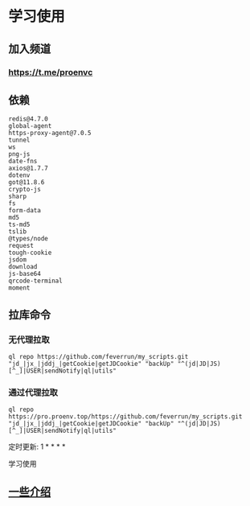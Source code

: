 # 学习使用

## 加入频道
### https://t.me/proenvc

## 依赖
```
redis@4.7.0
global-agent
https-proxy-agent@7.0.5
tunnel
ws
png-js
date-fns
axios@1.7.7
dotenv
got@11.8.6
crypto-js
sharp
fs
form-data
md5
ts-md5
tslib
@types/node
request
tough-cookie
jsdom
download
js-base64
qrcode-terminal
moment
```

## 拉库命令
### 无代理拉取
```
ql repo https://github.com/feverrun/my_scripts.git "jd_|jx_|jddj_|getCookie|getJDCookie" "backUp" "^(jd|JD|JS)[^_]|USER|sendNotify|ql|utils"
```

### 通过代理拉取
``` 
ql repo https://pro.proenv.top/https://github.com/feverrun/my_scripts.git "jd_|jx_|jddj_|getCookie|getJDCookie" "backUp" "^(jd|JD|JS)[^_]|USER|sendNotify|ql|utils"
```


定时更新:  1 * * * *

学习使用

## [一些介绍](https://github.com/feverrun/my_scripts/wiki/%E4%BB%8B%E7%BB%8D)

